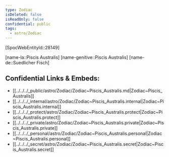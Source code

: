 ```yaml
---
type: Zodiac
isDeleted: false
isReadOnly: false
confidential: public
tags:
  - astro/Zodiac
---
```


[SpocWebEntityId::28149]



[name-la::Piscis Australis]
[name-genitive::Piscis Australis]
[name-de::Suedlicher Fisch]


## Confidential Links & Embeds: 
- [[../../../_public/astro/Zodiac/Zodiac~Piscis_Australis.md|Zodiac~Piscis_Australis]] 
- [[../../../_internal/astro/Zodiac/Zodiac~Piscis_Australis.internal|Zodiac~Piscis_Australis.internal]] 
- [[../../../_protect/astro/Zodiac/Zodiac~Piscis_Australis.protect|Zodiac~Piscis_Australis.protect]] 
- [[../../../_private/astro/Zodiac/Zodiac~Piscis_Australis.private|Zodiac~Piscis_Australis.private]] 
- [[../../../_personal/astro/Zodiac/Zodiac~Piscis_Australis.personal|Zodiac~Piscis_Australis.personal]] 
- [[../../../_secret/astro/Zodiac/Zodiac~Piscis_Australis.secret|Zodiac~Piscis_Australis.secret]] 
